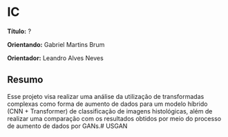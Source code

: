 # IC

**Título:** ?

**Orientando:** Gabriel Martins Brum

**Orientador:** Leandro Alves Neves

## Resumo

Esse projeto visa realizar uma análise da utilização de transformadas complexas como forma de aumento de dados para um modelo híbrido (CNN + Transformer) de classificação de imagens histológicas, além de realizar uma comparação com os resultados obtidos por meio do processo de aumento de dados por GANs.# USGAN
